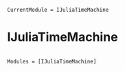 ```@meta
CurrentModule = IJuliaTimeMachine
```

# IJuliaTimeMachine

```@index
```

```@autodocs
Modules = [IJuliaTimeMachine]
```
